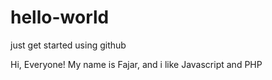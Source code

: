 # hello-world
just get started using github

Hi, Everyone!
My name is Fajar, and i like Javascript and PHP
